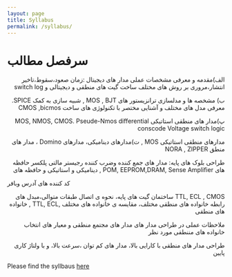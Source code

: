 ```yaml
---
layout: page
title: Syllabus
permalink: /syllabus/
---
```

<h1><strong>سرفصل مطالب</strong></big></h1>
<p dir = "rtl" align="right" >الف)مقدمه و معرفی مشخصات عملی مدار های دیجیتال :زمان صعود،سقوط،تاخیر انتشار،مروری بر روش های مختلف ساخت گیت های منطقی و دیجیتالی و switch log </p>

<p dir = "rtl" align="right">ب) مشخصه ها و مدلسازی ترانزیستور های  MOS , BJT , شبیه سازی به کمک SPICE. معرفی مدل های مختلف  و آشنایی مختصر با تکنولوژی  های ساخت CMOS ,bicmos</p>
<p dir = "rtl" align="right">پ)مدار های منطقی استاتیکی  MOS, NMOS, CMOS. Pseude-Nmos 
differential conscode Voltage   switch logic</p>
<p dir = "rtl" align="right">مدارهای منطقی استاتیکی MOS , ت)مدارهای دینامیکی، مدارهای Domino ، مدار های منطق NORA , ZIPPER </p>
<p dir = "rtl" align="right">   طراحی بلوک های پایه: مدار های جمع کننده وضرب کننده رجیستر مالتی پلکسر حافظه های  POM, EEPROM,DRAM,  Sense Amplifier , دینامیکی و استاتیکی و حافظه های  </p>
کد کننده های آدرس وبافر 
<p dir = "rtl" align = "right">TTL, ECL , CMOS ساختمان گیت های پایه، نحوه ی اتصال طبقات متوالی،مبدل های رابطه خانواده های منطقی مختلف، مقایسه ی خانواده های مختلف    ,TTL, ECL , خانواده های منطقی </p>
<p dir = "rtl" align = "right">ملاحظات عملی در طراحی مدار های مدار های مجتمع منطقی و معیار های انتخاب خانواده های مننطقی مورد نظر 
</p>
<p dir = "rtl" align = "right"> طراحی مدار های منطقی با کارایی بالا، مدار های کم توان ،سرعت بالا، و با ولتاژ کاری پایین</p>




















Please find the syllbaus [here](/static_files/materials/syllabus.pdf)